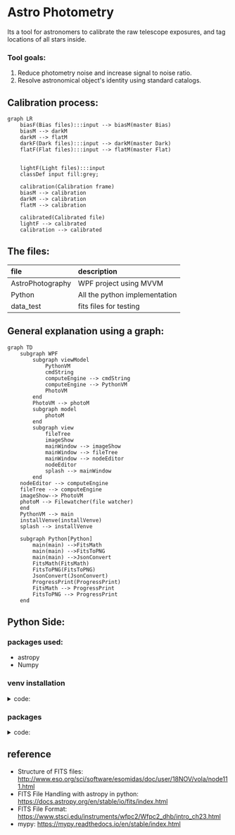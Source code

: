 # Astro Photometry

Its a tool for
astronomers to calibrate the raw
telescope exposures, and tag locations
of all stars inside.

### Tool goals:

1. Reduce photometry noise and
   increase signal to noise ratio.
1. Resolve astronomical object's
   identity using standard catalogs.

## Calibration process:

```mermaid
graph LR
    biasF(Bias files):::input --> biasM(master Bias)
    biasM --> darkM
    darkM --> flatM
    darkF(Dark files):::input --> darkM(master Dark)
    flatF(Flat files):::input --> flatM(master Flat)


    lightF(Light files):::input
    classDef input fill:grey;

    calibration(Calibration frame)
    biasM --> calibration
    darkM --> calibration
    flatM --> calibration

    calibrated(Calibrated file)
    lightF --> calibrated
    calibration --> calibrated
```

## The files:

| file             | description                   |
| :--------------- | :---------------------------- |
| AstroPhotography | WPF project using MVVM        |
| Python           | All the python implementation |
| data_test        | fits files for testing        |

## General explanation using a graph:

```mermaid
graph TD
    subgraph WPF
        subgraph viewModel
            PythonVM
            cmdString
            computeEngine --> cmdString
            computeEngine --> PythonVM
            PhotoVM
        end
        PhotoVM --> photoM
        subgraph model
            photoM
        end
        subgraph view
            fileTree
            imageShow
            mainWindow --> imageShow
            mainWindow --> fileTree
            mainWindow --> nodeEditor
            nodeEditor
            splash --> mainWindow
        end
    nodeEditor --> computeEngine
    fileTree --> computeEngine
    imageShow--> PhotoVM
    photoM --> Filewatcher(file watcher)
    end
    PythonVM --> main
    installVenve(installVenve)
    splash --> installVenve

    subgraph Python[Python]
        main(main) -->FitsMath
        main(main) -->FitsToPNG
        main(main) -->JsonConvert
        FitsMath(FitsMath)
        FitsToPNG(FitsToPNG)
        JsonConvert(JsonConvert)
        ProgressPrint(ProgressPrint)
        FitsMath --> ProgressPrint
        FitsToPNG --> ProgressPrint
    end
```

## Python Side:

### packages used:

- astropy
- Numpy

### venv installation

<details>
  <summary>code:</summary>

```shell
$ python -m venv --system-site-packages .\venv
```

1. to start venv type:

```shell
$ &"./venv/Scripts/Activate.ps1"
```

2. to get out of venv type:

```shell
$ deactivate
```

3. if error in stating, type in admin cmd:

```shell
$ Set-ExecutionPolicy Unrestricted -Scope Process
```

</details>

### packages

<details>
  <summary>code:</summary>

- update:

```shell
$ python -m pip install --upgrade pip
```

- astropy:

```shell
$ python -m pip install --upgrade astropy[recommended]
```

- pillow:

```shell
$ python3 -m pip install --upgrade Pillow
```

- matplotlib:

```shell
$ pip install matplotlib
```

if its not installing type without the `python -m `

- static type checker - mypy (doesn't fully work because astropy don't have decelerations):

```shell
$ python -m pip install mypy
```

</details>

## reference

- Structure of FITS files: http://www.eso.org/sci/software/esomidas/doc/user/18NOV/vola/node111.html
- FITS File Handling with astropy in python: https://docs.astropy.org/en/stable/io/fits/index.html
- FITS File Format: https://www.stsci.edu/instruments/wfpc2/Wfpc2_dhb/intro_ch23.html
- mypy: https://mypy.readthedocs.io/en/stable/index.html

